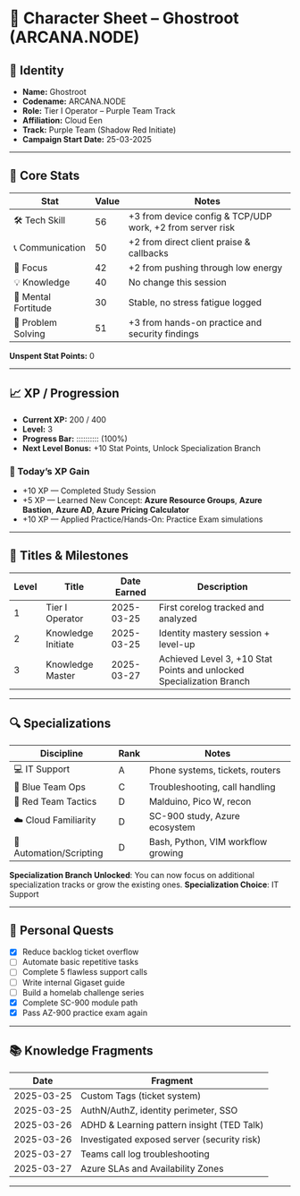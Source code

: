# 🧾 Character Sheet – Ghostroot (ARCANA.NODE)

## 🪪 Identity
- **Name:** Ghostroot  
- **Codename:** ARCANA.NODE  
- **Role:** Tier I Operator – Purple Team Track  
- **Affiliation:** Cloud Een  
- **Track:** Purple Team (Shadow Red Initiate)  
- **Campaign Start Date:** 25-03-2025  

---

## 🧱 Core Stats

| Stat               | Value | Notes                                                    |
|--------------------|-------|----------------------------------------------------------|
| 🛠️ Tech Skill       | 56    | +3 from device config & TCP/UDP work, +2 from server risk |
| 📞 Communication    | 50    | +2 from direct client praise & callbacks                |
| 🧠 Focus            | 42    | +2 from pushing through low energy                      |
| 💡 Knowledge        | 40    | No change this session                                  |
| 🧘 Mental Fortitude | 30    | Stable, no stress fatigue logged                        |
| 🧩 Problem Solving  | 51    | +3 from hands-on practice and security findings         |

**Unspent Stat Points:** 0

---

## 📈 XP / Progression

- **Current XP:** 200 / 400 
- **Level:** 3  
- **Progress Bar:** :::::::::: (100%)  
- **Next Level Bonus:** +10 Stat Points, Unlock Specialization Branch  

### 🎯 Today’s XP Gain
- +10 XP — Completed Study Session  
- +5 XP — Learned New Concept: **Azure Resource Groups**, **Azure Bastion**, **Azure AD**, **Azure Pricing Calculator**  
- +10 XP — Applied Practice/Hands-On: Practice Exam simulations  

---

## 🏅 Titles & Milestones

| Level | Title              | Date Earned  | Description                           |
|-------|--------------------|--------------|---------------------------------------|
| 1     | Tier I Operator     | 2025-03-25   | First corelog tracked and analyzed    |
| 2     | Knowledge Initiate  | 2025-03-25   | Identity mastery session + level-up   |
| 3     | Knowledge Master    | 2025-03-27   | Achieved Level 3, +10 Stat Points and unlocked Specialization Branch |

---

## 🔍 Specializations

| Discipline             | Rank | Notes                                     |
|------------------------|------|-------------------------------------------|
| 💻 IT Support           | A    | Phone systems, tickets, routers           |
| 🔵 Blue Team Ops        | C    | Troubleshooting, call handling            |
| 🔴 Red Team Tactics     | D    | Malduino, Pico W, recon                   |
| ☁️ Cloud Familiarity    | D    | SC-900 study, Azure ecosystem             |
| 🧪 Automation/Scripting | D    | Bash, Python, VIM workflow growing        |

**Specialization Branch Unlocked**: You can now focus on additional specialization tracks or grow the existing ones.
**Specialization Choice**: IT Support

---

## 🎯 Personal Quests

- [x] Reduce backlog ticket overflow  
- [ ] Automate basic repetitive tasks  
- [ ] Complete 5 flawless support calls  
- [ ] Write internal Gigaset guide  
- [ ] Build a homelab challenge series  
- [x] Complete SC-900 module path  
- [x] Pass AZ-900 practice exam again  

---

## 📚 Knowledge Fragments

| Date       | Fragment                                      |
|------------|-----------------------------------------------|
| 2025-03-25 | Custom Tags (ticket system)                   |
| 2025-03-25 | AuthN/AuthZ, identity perimeter, SSO          |
| 2025-03-26 | ADHD & Learning pattern insight (TED Talk)    |
| 2025-03-26 | Investigated exposed server (security risk)   |
| 2025-03-27 | Teams call log troubleshooting                |
| 2025-03-27 | Azure SLAs and Availability Zones             |

---
